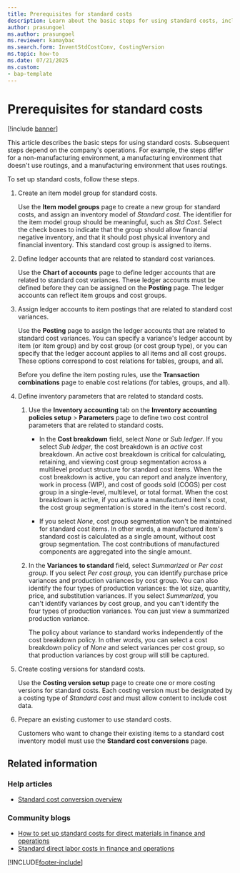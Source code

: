 ```yaml
---
title: Prerequisites for standard costs
description: Learn about the basic steps for using standard costs, including a step-by-step process for setting up standard costs and additional resources. 
author: prasungoel
ms.author: prasungoel
ms.reviewer: kamaybac
ms.search.form: InventStdCostConv, CostingVersion
ms.topic: how-to
ms.date: 07/21/2025
ms.custom:
- bap-template
---
```


# Prerequisites for standard costs

[!include [banner](../includes/banner.md)]

This article describes the basic steps for using standard costs. Subsequent steps depend on the company's operations. For example, the steps differ for a non-manufacturing environment, a manufacturing environment that doesn't use routings, and a manufacturing environment that uses routings.

To set up standard costs, follow these steps.

1. Create an item model group for standard costs.

    Use the **Item model groups** page to create a new group for standard costs, and assign an inventory model of *Standard cost*. The identifier for the item model group should be meaningful, such as *Std Cost*. Select the check boxes to indicate that the group should allow financial negative inventory, and that it should post physical inventory and financial inventory. This standard cost group is assigned to items.

2. Define ledger accounts that are related to standard cost variances.

    Use the **Chart of accounts** page to define ledger accounts that are related to standard cost variances. These ledger accounts must be defined before they can be assigned on the **Posting** page. The ledger accounts can reflect item groups and cost groups.

3. Assign ledger accounts to item postings that are related to standard cost variances.

    Use the **Posting** page to assign the ledger accounts that are related to standard cost variances. You can specify a variance's ledger account by item (or item group) and by cost group (or cost group type), or you can specify that the ledger account applies to all items and all cost groups. These options correspond to cost relations for tables, groups, and all.

    Before you define the item posting rules, use the **Transaction combinations** page to enable cost relations (for tables, groups, and all).

4. Define inventory parameters that are related to standard costs.

    1. Use the **Inventory accounting** tab on the **Inventory accounting policies setup** \> **Parameters** page to define two cost control parameters that are related to standard costs.

        - In the **Cost breakdown** field, select *None* or *Sub ledger*. If you select *Sub ledger*, the cost breakdown is an *active* cost breakdown. An active cost breakdown is critical for calculating, retaining, and viewing cost group segmentation across a multilevel product structure for standard cost items. When the cost breakdown is active, you can report and analyze inventory, work in process (WIP), and cost of goods sold (COGS) per cost group in a single-level, multilevel, or total format. When the cost breakdown is active, if you activate a manufactured item's cost, the cost group segmentation is stored in the item's cost record.

        - If you select *None*, cost group segmentation won't be maintained for standard cost items. In other words, a manufactured item's standard cost is calculated as a single amount, without cost group segmentation. The cost contributions of manufactured components are aggregated into the single amount.

    1. In the **Variances to standard** field, select *Summarized* or *Per cost group*. If you select *Per cost group*, you can identify purchase price variances and production variances by cost group. You can also identify the four types of production variances: the lot size, quantity, price, and substitution variances. If you select *Summarized*, you can't identify variances by cost group, and you can't identify the four types of production variances. You can just view a summarized production variance.

        The policy about variance to standard works independently of the cost breakdown policy. In other words, you can select a cost breakdown policy of *None* and select variances per cost group, so that production variances by cost group will still be captured.

5. Create costing versions for standard costs.

    Use the **Costing version setup** page to create one or more costing versions for standard costs. Each costing version must be designated by a costing type of *Standard cost* and must allow content to include cost data.

6. Prepare an existing customer to use standard costs.

    Customers who want to change their existing items to a standard cost inventory model must use the **Standard cost conversions** page.

## Related information

### Help articles

- [Standard cost conversion overview](standard-cost-conversion-overview.md)

### Community blogs

- [How to set up standard costs for direct materials in finance and operations](https://financefunction.tech/2018/06/07/how-to-set-up-standard-costs-for-direct-materials-in-dynamics-365-for-finance-and-operations)
- [Standard direct labor costs in finance and operations](https://financefunction.tech/2018/07/16/standard-direct-labor-cost-in-dynamics-365-for-finance-and-operations)

[!INCLUDE[footer-include](../../includes/footer-banner.md)]
